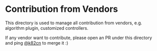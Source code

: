 Contribution from Vendors
==

This directory is used to manage all contribution from vendors, e.g. algorithm plugin, customized controllers.

If any vendor want to contribute, please open an PR under this directory and ping [@k82cn](https://github.com/k82cn)
to merge it :)



